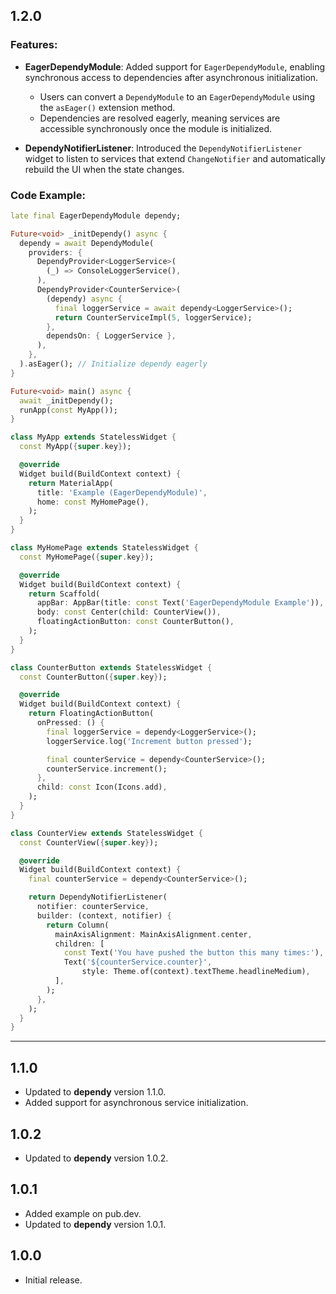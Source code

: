 ## 1.2.0

### Features:
* **EagerDependyModule**: Added support for `EagerDependyModule`, enabling synchronous access to dependencies after asynchronous initialization.
    - Users can convert a `DependyModule` to an `EagerDependyModule` using the `asEager()` extension method.
    - Dependencies are resolved eagerly, meaning services are accessible synchronously once the module is initialized.

* **DependyNotifierListener**: Introduced the `DependyNotifierListener` widget to listen to services that extend `ChangeNotifier` and automatically rebuild the UI when the state changes.

### Code Example:

```dart
late final EagerDependyModule dependy;

Future<void> _initDependy() async {
  dependy = await DependyModule(
    providers: {
      DependyProvider<LoggerService>(
        (_) => ConsoleLoggerService(),
      ),
      DependyProvider<CounterService>(
        (dependy) async {
          final loggerService = await dependy<LoggerService>();
          return CounterServiceImpl(5, loggerService);
        },
        dependsOn: { LoggerService },
      ),
    },
  ).asEager(); // Initialize dependy eagerly
}

Future<void> main() async {
  await _initDependy();
  runApp(const MyApp());
}

class MyApp extends StatelessWidget {
  const MyApp({super.key});

  @override
  Widget build(BuildContext context) {
    return MaterialApp(
      title: 'Example (EagerDependyModule)',
      home: const MyHomePage(),
    );
  }
}

class MyHomePage extends StatelessWidget {
  const MyHomePage({super.key});

  @override
  Widget build(BuildContext context) {
    return Scaffold(
      appBar: AppBar(title: const Text('EagerDependyModule Example')),
      body: const Center(child: CounterView()),
      floatingActionButton: const CounterButton(),
    );
  }
}

class CounterButton extends StatelessWidget {
  const CounterButton({super.key});

  @override
  Widget build(BuildContext context) {
    return FloatingActionButton(
      onPressed: () {
        final loggerService = dependy<LoggerService>();
        loggerService.log('Increment button pressed');

        final counterService = dependy<CounterService>();
        counterService.increment();
      },
      child: const Icon(Icons.add),
    );
  }
}

class CounterView extends StatelessWidget {
  const CounterView({super.key});

  @override
  Widget build(BuildContext context) {
    final counterService = dependy<CounterService>();

    return DependyNotifierListener(
      notifier: counterService,
      builder: (context, notifier) {
        return Column(
          mainAxisAlignment: MainAxisAlignment.center,
          children: [
            const Text('You have pushed the button this many times:'),
            Text('${counterService.counter}',
                style: Theme.of(context).textTheme.headlineMedium),
          ],
        );
      },
    );
  }
}
```

---

## 1.1.0

* Updated to **dependy** version 1.1.0.
* Added support for asynchronous service initialization.

## 1.0.2

* Updated to **dependy** version 1.0.2.

## 1.0.1

* Added example on pub.dev.
* Updated to **dependy** version 1.0.1.

## 1.0.0

* Initial release.
